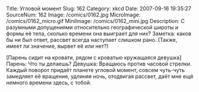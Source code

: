 Title: Угловой момент 
Slug: 162 
Category: xkcd 
Date: 2007-09-16 19:35:27 
SourceNum: 162 
Image: /comics/0162.jpg 
MicroImage: /comics/0162_micro.gif 
MiniImage: /comics/0162_mini.jpg 
Description: С разумными допущениями относительно географической широты и формы её тела, сколько времени она выиграет для них? Заметка: каков бы ни был ответ, рассвет всегда наступает слишком рано. (Также, имеет ли значение, вырвет её или нет?) 

[Парень сидит на кровати, рядом с кроватью кружащаяся девушка]
Парень: Что ты делаешь?
Девушка: Вращаюсь против часовой стрелки. Каждый поворот придаёт планете угловой момент, совсем чуть-чуть замедляет её вращение, удлиняя ночь, отодвигая рассвет, даёт мне ещё немного времени здесь, с тобой.